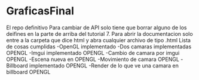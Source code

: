 # GraficasFinal
El repo definitivo
Para cambiar de API solo tiene que borrar alguno de los deifines en la parte de arriba del tutorial 7.
Para abrir la documentacion solo entre a la carpeta que dice html y abra cualquier archivo de tipo .html
Lista de cosas cumplidas
-OpenGL implementado
-Dos camaras implementadas OPENGL
-Imgui implementado OPENGL
-Cambio de camara por imgui OPENGL
-Escena nueva en OPENGL
-Movimiento de camara OPENGL
-Billboard implementado OPENGL
-Render de lo que ve una camara en billboard OPENGL
